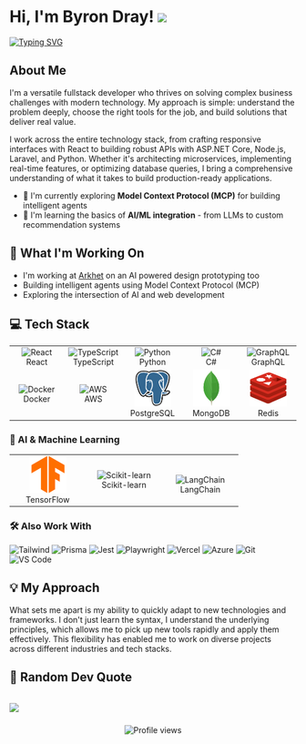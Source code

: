 # Hi, I'm Byron Dray! <img src="https://raw.githubusercontent.com/MartinHeinz/MartinHeinz/master/wave.gif" width="30px">
[![Typing SVG](https://readme-typing-svg.herokuapp.com?font=Fira+Code&pause=1000&color=F75C7E&width=435&lines=Fullstack+Developer;AI+%26+Explorer;Building+at+Arkhet;Open+Source+Enthusiast)](https://git.io/typing-svg)

## About Me
I'm a versatile fullstack developer who thrives on solving complex business challenges with modern technology. My approach is simple: understand the problem deeply, choose the right tools for the job, and build solutions that deliver real value.

I work across the entire technology stack, from crafting responsive interfaces with React to building robust APIs with ASP.NET Core, Node.js, Laravel, and Python. Whether it's architecting microservices, implementing real-time features, or optimizing database queries, I bring a comprehensive understanding of what it takes to build production-ready applications.

- 🔭 I'm currently exploring **Model Context Protocol (MCP)** for building intelligent agents
- 🤖 I'm learning the basics of **AI/ML integration** - from LLMs to custom recommendation systems

## 🚀 What I'm Working On
- I'm working at [Arkhet](https://arkhet.com) on an AI powered design prototyping too
- Building intelligent agents using Model Context Protocol (MCP)
- Exploring the intersection of AI and web development

## 💻 Tech Stack
<table>
  <tr>
    <td align="center" width="96">
      <img src="https://techstack-generator.vercel.app/react-icon.svg" alt="React" width="65" height="65" />
      <br>React
    </td>
    <td align="center" width="96">
      <img src="https://techstack-generator.vercel.app/ts-icon.svg" alt="TypeScript" width="65" height="65" />
      <br>TypeScript
    </td>
    <td align="center" width="96">
      <img src="https://techstack-generator.vercel.app/python-icon.svg" alt="Python" width="65" height="65" />
      <br>Python
    </td>
    <td align="center" width="96">
      <img src="https://techstack-generator.vercel.app/csharp-icon.svg" alt="C#" width="65" height="65" />
      <br>C#
    </td>
    <td align="center" width="96">
      <img src="https://techstack-generator.vercel.app/graphql-icon.svg" alt="GraphQL" width="65" height="65" />
      <br>GraphQL
    </td>
  </tr>
  <tr>
    <td align="center" width="96">
      <img src="https://techstack-generator.vercel.app/docker-icon.svg" alt="Docker" width="65" height="65" />
      <br>Docker
    </td>
    <td align="center" width="96">
      <img src="https://techstack-generator.vercel.app/aws-icon.svg" alt="AWS" width="65" height="65" />
      <br>AWS
    </td>
    <td align="center" width="96">
      <img src="https://raw.githubusercontent.com/devicons/devicon/master/icons/postgresql/postgresql-original.svg" alt="PostgreSQL" width="65" height="65" />
      <br>PostgreSQL
    </td>
    <td align="center" width="96">
      <img src="https://raw.githubusercontent.com/devicons/devicon/master/icons/mongodb/mongodb-original.svg" alt="MongoDB" width="65" height="65" />
      <br>MongoDB
    </td>
    <td align="center" width="96">
      <img src="https://raw.githubusercontent.com/devicons/devicon/master/icons/redis/redis-original.svg" alt="Redis" width="65" height="65" />
      <br>Redis
    </td>
  </tr>
</table>

### 🤖 AI & Machine Learning
<table>
  <tr>
    <td align="center" width="120">
      <img src="https://raw.githubusercontent.com/devicons/devicon/master/icons/tensorflow/tensorflow-original.svg" alt="TensorFlow" width="65" height="65" />
      <br>TensorFlow
    </td>
    <td align="center" width="120">
      <img src="https://upload.wikimedia.org/wikipedia/commons/0/05/Scikit_learn_logo_small.svg" alt="Scikit-learn" width="65" height="65" />
      <br>Scikit-learn
    </td>
    <td align="center" width="120">
      <img src="https://raw.githubusercontent.com/langchain-ai/langchain/master/docs/static/img/brand/wordmark.png" alt="LangChain" width="120" height="35" style="margin-top: 15px" />
      <br>LangChain
    </td>
  </tr>
</table>

### 🛠️ Also Work With
<p align="left">
  <img src="https://img.shields.io/badge/Tailwind_CSS-38B2AC?style=flat-square&logo=tailwind-css&logoColor=white" alt="Tailwind" />
  <img src="https://img.shields.io/badge/Prisma-2D3748?style=flat-square&logo=prisma&logoColor=white" alt="Prisma" />
  <img src="https://img.shields.io/badge/Jest-C21325?style=flat-square&logo=jest&logoColor=white" alt="Jest" />
  <img src="https://img.shields.io/badge/Playwright-2EAD33?style=flat-square&logo=playwright&logoColor=white" alt="Playwright" />
  <img src="https://img.shields.io/badge/Vercel-000000?style=flat-square&logo=vercel&logoColor=white" alt="Vercel" />
  <img src="https://img.shields.io/badge/Azure-0078D4?style=flat-square&logo=microsoftazure&logoColor=white" alt="Azure" />
  <img src="https://img.shields.io/badge/Git-F05032?style=flat-square&logo=git&logoColor=white" alt="Git" />
  <img src="https://img.shields.io/badge/VS_Code-007ACC?style=flat-square&logo=visual-studio-code&logoColor=white" alt="VS Code" />
</p>

## 💡 My Approach
What sets me apart is my ability to quickly adapt to new technologies and frameworks. I don't just learn the syntax, I understand the underlying principles, which allows me to pick up new tools rapidly and apply them effectively. This flexibility has enabled me to work on diverse projects across different industries and tech stacks.

## 💭 Random Dev Quote
![](https://quotes-github-readme.vercel.app/api?type=horizontal&theme=radical)
---

<p align="center">
  <img src="https://komarev.com/ghpvc/?username=byrondray&label=Profile%20views&color=0e75b6&style=flat" alt="Profile views" />
</p>
